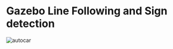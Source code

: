 # Gazebo Line Following and Sign detection
![autocar](https://user-images.githubusercontent.com/55285546/137335383-26db4bf4-92dd-4f04-b55a-4db8e6687df4.gif)
